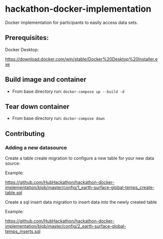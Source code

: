 # hackathon-docker-implementation
Docker implementation for participants to easily access data sets.

## Prerequisites:

Docker Desktop:

https://download.docker.com/win/stable/Docker%20Desktop%20Installer.exe

## Build image and container
* From base directory run:
`docker-compose up --build -d`

## Tear down container
* From base directory run:
`docker-compose down`

## Contributing
### Adding a new datasource
Create a table create migration to configure a new table for your new data source:

Example: 

https://github.com/HubHackathon/hackathon-docker-implementation/blob/master/config/1_earth-surface-global-temps_create-table.sql

Create a sql insert data migration to insert data into the newly created table

Example: 

https://github.com/HubHackathon/hackathon-docker-implementation/blob/master/config/2_earth-surface-global-temps_inserts.sql
